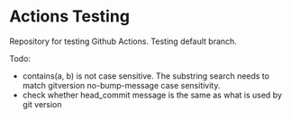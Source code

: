 # Actions Testing

Repository for testing Github Actions. Testing default branch.

Todo:
- contains(a, b) is not case sensitive. The substring search needs to match gitversion no-bump-message case sensitivity.
- check whether head_commit message is the same as what is used by git version 